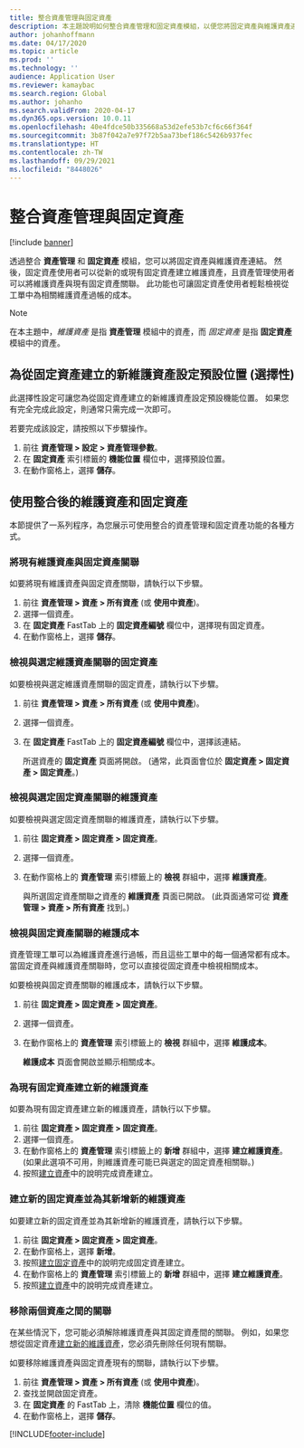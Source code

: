 ```yaml
---
title: 整合資產管理與固定資產
description: 本主題說明如何整合資產管理和固定資產模組，以便您將固定資產與維護資產連結。
author: johanhoffmann
ms.date: 04/17/2020
ms.topic: article
ms.prod: ''
ms.technology: ''
audience: Application User
ms.reviewer: kamaybac
ms.search.region: Global
ms.author: johanho
ms.search.validFrom: 2020-04-17
ms.dyn365.ops.version: 10.0.11
ms.openlocfilehash: 40e4fdce50b335668a53d2efe53b7cf6c66f364f
ms.sourcegitcommit: 3b87f042a7e97f72b5aa73bef186c5426b937fec
ms.translationtype: HT
ms.contentlocale: zh-TW
ms.lasthandoff: 09/29/2021
ms.locfileid: "8448026"
---
```

# <a name="integrate-asset-management-with-fixed-assets"></a>整合資產管理與固定資產

[!include [banner](../../includes/banner.md)]

透過整合 **資產管理** 和 **固定資產** 模組，您可以將固定資產與維護資產連結。 然後，固定資產使用者可以從新的或現有固定資產建立維護資產，且資產管理使用者可以將維護資產與現有固定資產關聯。 此功能也可讓固定資產使用者輕鬆檢視從工單中為相關維護資產過帳的成本。

> [!NOTE]
> 在本主題中，*維護資產* 是指 **資產管理** 模組中的資產，而 *固定資產* 是指 **固定資產** 模組中的資產。

## <a name="set-a-default-location-for-new-maintenance-assets-that-are-created-from-fixed-assets-optional"></a>為從固定資產建立的新維護資產設定預設位置 (選擇性)

此選擇性設定可讓您為從固定資產建立的新維護資產設定預設機能位置。 如果您有完全完成此設定，則通常只需完成一次即可。

若要完成該設定，請按照以下步驟操作。

1. 前往 **資產管理 \> 設定 \> 資產管理參數**。
1. 在 **固定資產** 索引標籤的 **機能位置** 欄位中，選擇預設位置。
1. 在動作窗格上，選擇 **儲存**。

## <a name="work-with-integrated-maintenance-assets-and-fixed-assets"></a>使用整合後的維護資產和固定資產

本節提供了一系列程序，為您展示可使用整合的資產管理和固定資產功能的各種方式。

### <a name="associate-an-existing-maintenance-asset-with-a-fixed-asset"></a>將現有維護資產與固定資產關聯

如要將現有維護資產與固定資產關聯，請執行以下步驟。

1. 前往 **資產管理 \> 資產 \> 所有資產** (或 **使用中資產**)。
1. 選擇一個資產。
1. 在 **固定資產** FastTab 上的 **固定資產編號** 欄位中，選擇現有固定資產。
1. 在動作窗格上，選擇 **儲存**。

### <a name="view-the-fixed-asset-that-is-associated-with-a-selected-maintenance-asset"></a>檢視與選定維護資產關聯的固定資產

如要檢視與選定維護資產關聯的固定資產，請執行以下步驟。

1. 前往 **資產管理 \> 資產 \> 所有資產** (或 **使用中資產**)。
1. 選擇一個資產。
1. 在 **固定資產** FastTab 上的 **固定資產編號** 欄位中，選擇該連結。

    所選資產的 **固定資產** 頁面將開啟。 (通常，此頁面會位於 **固定資產 \> 固定資產 \> 固定資產**。)

### <a name="view-the-maintenance-asset-that-is-associated-with-a-selected-fixed-asset"></a>檢視與選定固定資產關聯的維護資產

如要檢視與選定固定資產關聯的維護資產，請執行以下步驟。

1. 前往 **固定資產 \> 固定資產 \> 固定資產**。
1. 選擇一個資產。
1. 在動作窗格上的 **資產管理** 索引標籤上的 **檢視** 群組中，選擇 **維護資產**。

    與所選固定資產關聯之資產的 **維護資產** 頁面已開啟。 (此頁面通常可從 **資產管理 \> 資產 \> 所有資產** 找到。)

### <a name="view-maintenance-costs-that-are-associated-with-a-fixed-asset"></a>檢視與固定資產關聯的維護成本

資產管理工單可以為維護資產進行過帳，而且這些工單中的每一個通常都有成本。 當固定資產與維護資產關聯時，您可以直接從固定資產中檢視相關成本。

如要檢視與固定資產關聯的維護成本，請執行以下步驟。

1. 前往 **固定資產 \> 固定資產 \> 固定資產**。
1. 選擇一個資產。
1. 在動作窗格上的 **資產管理** 索引標籤上的 **檢視** 群組中，選擇 **維護成本**。

    **維護成本** 頁面會開啟並顯示相關成本。

### <a name="create-a-new-maintenance-asset-for-an-existing-fixed-asset"></a><a name="new-maintenance-from-fixed"></a>為現有固定資產建立新的維護資產

如要為現有固定資產建立新的維護資產，請執行以下步驟。

1. 前往 **固定資產 \> 固定資產 \> 固定資產**。
1. 選擇一個資產。
1. 在動作窗格上的 **資產管理** 索引標籤上的 **新增** 群組中，選擇 **建立維護資產**。 (如果此選項不可用，則維護資產可能已與選定的固定資產相關聯。)
1. 按照[建立資產](../objects/create-an-object.md)中的說明完成資產建立。

### <a name="create-a-new-fixed-asset-and-add-a-new-maintenance-asset-for-it"></a>建立新的固定資產並為其新增新的維護資產

如要建立新的固定資產並為其新增新的維護資產，請執行以下步驟。

1. 前往 **固定資產 \> 固定資產 \> 固定資產**。
1. 在動作窗格上，選擇 **新增**。
1. 按照[建立固定資產](../../../finance/fixed-assets/tasks/create-fixed-asset.md)中的說明完成固定資產建立。
1. 在動作窗格上的 **資產管理** 索引標籤上的 **新增** 群組中，選擇 **建立維護資產**。
1. 按照[建立資產](../objects/create-an-object.md)中的說明完成資產建立。

### <a name="remove-the-association-between-two-assets"></a>移除兩個資產之間的關聯

在某些情況下，您可能必須解除維護資產與其固定資產間的關聯。 例如，如果您想從固定資產[建立新的維護資產](#new-maintenance-from-fixed)，您必須先刪除任何現有關聯。

如要移除維護資產與固定資產現有的關聯，請執行以下步驟。

1. 前往 **資產管理 \> 資產 \> 所有資產** (或 **使用中資產**)。
1. 查找並開啟固定資產。
1. 在 **固定資產** 的 FastTab 上，清除 **機能位置** 欄位的值。
1. 在動作窗格上，選擇 **儲存**。


[!INCLUDE[footer-include](../../../includes/footer-banner.md)]